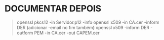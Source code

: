 # DOCUMENTAR DEPOIS
> openssl pkcs12 -in Servidor.p12 -info
> openssl x509 -in CA.cer -inform DER (adicionar -email no fim também)
> openssl x509 -inform DER -outform PEM -in CA.cer -out CAPEM.cer